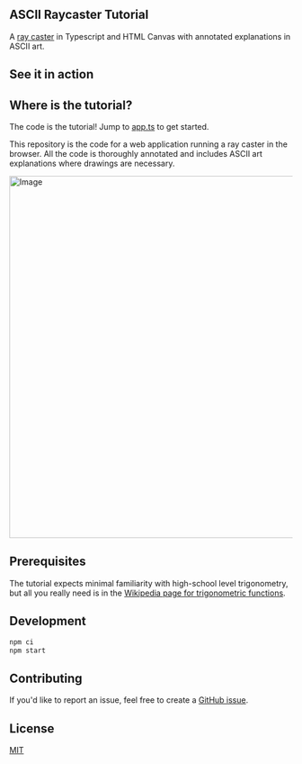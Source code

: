 ASCII Raycaster Tutorial 
---

A [ray caster](https://en.wikipedia.org/wiki/Ray_casting) in Typescript and HTML
Canvas with annotated explanations in ASCII art.

## See it in action

[]()

## Where is the tutorial?

The code is the tutorial! Jump to [app.ts](./src/app.ts) to get started.

This repository is the code for a web application running a ray caster in the 
browser.  All the code is thoroughly annotated and includes ASCII art 
explanations where drawings are necessary.

<img width="643" alt="Image" src="https://github.com/user-attachments/assets/4e55621e-9456-4755-bab8-df71e64c8dea" />

## Prerequisites

The tutorial expects minimal familiarity with high-school level trigonometry, 
but all you really need is in the [Wikipedia page for trigonometric functions](https://en.wikipedia.org/wiki/Trigonometric_functions).

## Development

```sh
npm ci
npm start
```

## Contributing

If you'd like to report an issue, feel free to create a [GitHub issue](https://github.com/shikaan/raycast-tutorial/issues/new).

## License

[MIT](./LICENSE)